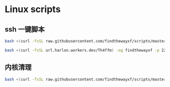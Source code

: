# Linux scripts



## ssh 一键脚本

```bash
bash <(curl -fsSL raw.githubusercontent.com/findthewayxf/scripts/master/ssh.sh) -og findthewayxf -p 22122 -d

bash <(curl -fsSL url.harlon.workers.dev/Th4ffm) -og findthewayxf -p 22122 -d
```



## 内核清理

```bash
bash <(curl -fsSL raw.githubusercontent.com/findthewayxf/scripts/master/ckernel.sh) 
```

